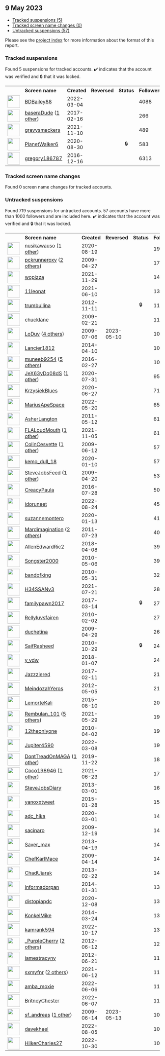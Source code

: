 ##  9 May 2023

* [Tracked suspensions (5)](#tracked-suspensions)
* [Tracked screen name changes (0)](#tracked-screen-name-changes)
* [Untracked suspensions (57)](#untracked-suspensions)

Please see the [project index](https://github.com/travisbrown/twitter-watch) for more information about the format of this report.

### Tracked suspensions

Found 5 suspensions for tracked accounts.
  ✔️ indicates that the account was verified and 🔒 that it was locked.

<table>
    <tr>
        <th></th>
        <th align="left">Screen name</th>
        <th align="left">Created</th>
        <th align="left">Reversed</th>
        <th align="left">Status</th>
        <th align="left">Followers</th>
        <th align="left">Ranking</th></tr>
    </tr>
        <tr>
            <td><a href="https://twitter.com/intent/user?user_id=1499878229162663937">
                <img src="https://pbs.twimg.com/profile_images/1598204743247020032/yXca7Ae9_normal.jpg" width="40px" height="40px" align="center"/></a>
            </td>
            <td>
                <a href="https://twitter.com/BDBailey88">BDBailey88</a></td>
            <td>2022-03-04</td>
            <td></td>
            <td align="center"></td>
            <td>4088</td>
            <td>27033</td>
        </tr>
        <tr>
            <td><a href="https://twitter.com/intent/user?user_id=832341249554313216">
                <img src="https://pbs.twimg.com/profile_images/1597258024351145985/vS9h-LOV_normal.jpg" width="40px" height="40px" align="center"/></a>
            </td>
            <td>
                <a href="https://twitter.com/baseraDude">baseraDude</a>&nbsp;(<a href="https://api.memory.lol/v1/tw/id/832341249554313216">1 other</a>)&nbsp;</td>
            <td>2017-02-16</td>
            <td></td>
            <td align="center"></td>
            <td>266</td>
            <td>28658</td>
        </tr>
        <tr>
            <td><a href="https://twitter.com/intent/user?user_id=1458519287895887875">
                <img src="https://pbs.twimg.com/profile_images/1587220573758918659/vVfY_QYl_normal.jpg" width="40px" height="40px" align="center"/></a>
            </td>
            <td>
                <a href="https://twitter.com/gravysmackers">gravysmackers</a></td>
            <td>2021-11-10</td>
            <td></td>
            <td align="center"></td>
            <td>489</td>
            <td>41075</td>
        </tr>
        <tr>
            <td><a href="https://twitter.com/intent/user?user_id=1300104384785899521">
                <img src="https://pbs.twimg.com/profile_images/1300104564121710592/K7F0xSPp_normal.jpg" width="40px" height="40px" align="center"/></a>
            </td>
            <td>
                <a href="https://twitter.com/PlanetWalker6">PlanetWalker6</a></td>
            <td>2020-08-30</td>
            <td></td>
            <td align="center">🔒</td>
            <td>583</td>
            <td>43018</td>
        </tr>
        <tr>
            <td><a href="https://twitter.com/intent/user?user_id=809842469714038786">
                <img src="https://pbs.twimg.com/profile_images/1543776447113728002/3b3ExZsI_normal.jpg" width="40px" height="40px" align="center"/></a>
            </td>
            <td>
                <a href="https://twitter.com/gregory186787">gregory186787</a></td>
            <td>2016-12-16</td>
            <td></td>
            <td align="center"></td>
            <td>6313</td>
            <td>75812</td>
        </tr></table>

### Tracked screen name changes

Found 0 screen name changes for tracked accounts.

### Untracked suspensions

Found 719 suspensions for untracked accounts.
57 accounts have more than 1000 followers and are included here.
  ✔️ indicates that the account was verified and 🔒 that it was locked.

<table>
    <tr>
        <th></th>
        <th align="left">Screen name</th>
        <th align="left">Created</th>
        <th align="left">Reversed</th>
        <th align="left">Status</th>
        <th align="left">Followers</th>
    </tr>
        <tr>
            <td><a href="https://twitter.com/intent/user?user_id=1295987461827334145">
                <img src="https://pbs.twimg.com/profile_images/1493300101183590400/recnSBto_normal.jpg" width="40px" height="40px" align="center"/></a>
            </td>
            <td>
                <a href="https://twitter.com/nusikawauso">nusikawauso</a>&nbsp;(<a href="https://api.memory.lol/v1/tw/id/1295987461827334145">1 other</a>)&nbsp;</td>
            <td>2020-08-19</td>
            <td></td>
            <td align="center"></td>
            <td>19541</td>
        </tr>
        <tr>
            <td><a href="https://twitter.com/intent/user?user_id=35611476">
                <img src="https://pbs.twimg.com/profile_images/1562668519048720385/2iQmmV7Q_normal.jpg" width="40px" height="40px" align="center"/></a>
            </td>
            <td>
                <a href="https://twitter.com/pckrunneroxy">pckrunneroxy</a>&nbsp;(<a href="https://api.memory.lol/v1/tw/id/35611476">2 others</a>)&nbsp;</td>
            <td>2009-04-27</td>
            <td></td>
            <td align="center"></td>
            <td>17539</td>
        </tr>
        <tr>
            <td><a href="https://twitter.com/intent/user?user_id=1465359463406211074">
                <img src="https://pbs.twimg.com/profile_images/1598765760494862336/K0xt_MSP_normal.jpg" width="40px" height="40px" align="center"/></a>
            </td>
            <td>
                <a href="https://twitter.com/wopizza">wopizza</a></td>
            <td>2021-11-29</td>
            <td></td>
            <td align="center"></td>
            <td>14476</td>
        </tr>
        <tr>
            <td><a href="https://twitter.com/intent/user?user_id=1403032046046302208">
                <img src="https://pbs.twimg.com/profile_images/1592879567995228161/t8pL6Sl__normal.jpg" width="40px" height="40px" align="center"/></a>
            </td>
            <td>
                <a href="https://twitter.com/11leonat">11leonat</a></td>
            <td>2021-06-10</td>
            <td></td>
            <td align="center"></td>
            <td>13943</td>
        </tr>
        <tr>
            <td><a href="https://twitter.com/intent/user?user_id=941842154">
                <img src="https://pbs.twimg.com/profile_images/1073323244395081728/1-fFCKzY_normal.jpg" width="40px" height="40px" align="center"/></a>
            </td>
            <td>
                <a href="https://twitter.com/trumbullina">trumbullina</a></td>
            <td>2012-11-11</td>
            <td></td>
            <td align="center">🔒</td>
            <td>11786</td>
        </tr>
        <tr>
            <td><a href="https://twitter.com/intent/user?user_id=21469851">
                <img src="https://pbs.twimg.com/profile_images/1596530515317870592/UPYVUTZM_normal.jpg" width="40px" height="40px" align="center"/></a>
            </td>
            <td>
                <a href="https://twitter.com/chucklane">chucklane</a></td>
            <td>2009-02-21</td>
            <td></td>
            <td align="center"></td>
            <td>11364</td>
        </tr>
        <tr>
            <td><a href="https://twitter.com/intent/user?user_id=54248457">
                <img src="https://pbs.twimg.com/profile_images/1594370152447066114/8OPMAx4o_normal.jpg" width="40px" height="40px" align="center"/></a>
            </td>
            <td>
                <a href="https://twitter.com/LoDuv">LoDuv</a>&nbsp;(<a href="https://api.memory.lol/v1/tw/id/54248457">4 others</a>)&nbsp;</td>
            <td>2009-07-06</td>
            <td>2023-05-10</td>
            <td align="center"></td>
            <td>10768</td>
        </tr>
        <tr>
            <td><a href="https://twitter.com/intent/user?user_id=2436883562">
                <img src="https://pbs.twimg.com/profile_images/1499372109205753861/Dsbm-hfA_normal.jpg" width="40px" height="40px" align="center"/></a>
            </td>
            <td>
                <a href="https://twitter.com/Lancier1812">Lancier1812</a></td>
            <td>2014-04-10</td>
            <td></td>
            <td align="center"></td>
            <td>10649</td>
        </tr>
        <tr>
            <td><a href="https://twitter.com/intent/user?user_id=703502146382270465">
                <img src="https://pbs.twimg.com/profile_images/1597605129208926208/BVXNOIzS_normal.jpg" width="40px" height="40px" align="center"/></a>
            </td>
            <td>
                <a href="https://twitter.com/muneeb9254">muneeb9254</a>&nbsp;(<a href="https://api.memory.lol/v1/tw/id/703502146382270465">5 others</a>)&nbsp;</td>
            <td>2016-02-27</td>
            <td></td>
            <td align="center"></td>
            <td>10644</td>
        </tr>
        <tr>
            <td><a href="https://twitter.com/intent/user?user_id=1289149313642188801">
                <img src="https://pbs.twimg.com/profile_images/1537714283177340934/C0Lo3D6X_normal.jpg" width="40px" height="40px" align="center"/></a>
            </td>
            <td>
                <a href="https://twitter.com/JeX63yDq08dS">JeX63yDq08dS</a>&nbsp;(<a href="https://api.memory.lol/v1/tw/id/1289149313642188801">1 other</a>)&nbsp;</td>
            <td>2020-07-31</td>
            <td></td>
            <td align="center"></td>
            <td>9500</td>
        </tr>
        <tr>
            <td><a href="https://twitter.com/intent/user?user_id=1276777877325914112">
                <img src="https://pbs.twimg.com/profile_images/1276778379832954880/XM8B0Mdj_normal.jpg" width="40px" height="40px" align="center"/></a>
            </td>
            <td>
                <a href="https://twitter.com/KrzysiekBlues">KrzysiekBlues</a></td>
            <td>2020-06-27</td>
            <td></td>
            <td align="center"></td>
            <td>7132</td>
        </tr>
        <tr>
            <td><a href="https://twitter.com/intent/user?user_id=1527494300640378880">
                <img src="https://pbs.twimg.com/profile_images/1527596845295607808/c8tt-wXn_normal.png" width="40px" height="40px" align="center"/></a>
            </td>
            <td>
                <a href="https://twitter.com/MariusApeSpace">MariusApeSpace</a></td>
            <td>2022-05-20</td>
            <td></td>
            <td align="center"></td>
            <td>6541</td>
        </tr>
        <tr>
            <td><a href="https://twitter.com/intent/user?user_id=297147448">
                <img src="https://pbs.twimg.com/profile_images/1485642359069151232/M8XDrV4e_normal.jpg" width="40px" height="40px" align="center"/></a>
            </td>
            <td>
                <a href="https://twitter.com/AsherLangton">AsherLangton</a></td>
            <td>2011-05-12</td>
            <td></td>
            <td align="center"></td>
            <td>6155</td>
        </tr>
        <tr>
            <td><a href="https://twitter.com/intent/user?user_id=1456606277979754497">
                <img src="https://pbs.twimg.com/profile_images/1594712381212459010/vN65NPSU_normal.jpg" width="40px" height="40px" align="center"/></a>
            </td>
            <td>
                <a href="https://twitter.com/FLALoudMouth">FLALoudMouth</a>&nbsp;(<a href="https://api.memory.lol/v1/tw/id/1456606277979754497">1 other</a>)&nbsp;</td>
            <td>2021-11-05</td>
            <td></td>
            <td align="center"></td>
            <td>6121</td>
        </tr>
        <tr>
            <td><a href="https://twitter.com/intent/user?user_id=46729702">
                <img src="https://pbs.twimg.com/profile_images/1244261963791765505/oxmlOBKI_normal.jpg" width="40px" height="40px" align="center"/></a>
            </td>
            <td>
                <a href="https://twitter.com/ColinCesvette">ColinCesvette</a>&nbsp;(<a href="https://api.memory.lol/v1/tw/id/46729702">1 other</a>)&nbsp;</td>
            <td>2009-06-12</td>
            <td></td>
            <td align="center"></td>
            <td>5746</td>
        </tr>
        <tr>
            <td><a href="https://twitter.com/intent/user?user_id=1215454884226465793">
                <img src="https://pbs.twimg.com/profile_images/1462028936351653889/zhFfzjaJ_normal.jpg" width="40px" height="40px" align="center"/></a>
            </td>
            <td>
                <a href="https://twitter.com/kemo_dull_18">kemo_dull_18</a></td>
            <td>2020-01-10</td>
            <td></td>
            <td align="center"></td>
            <td>5713</td>
        </tr>
        <tr>
            <td><a href="https://twitter.com/intent/user?user_id=33434888">
                <img src="https://pbs.twimg.com/profile_images/651850035605446656/x5wmUe9G_normal.png" width="40px" height="40px" align="center"/></a>
            </td>
            <td>
                <a href="https://twitter.com/SteveJobsFeed">SteveJobsFeed</a>&nbsp;(<a href="https://api.memory.lol/v1/tw/id/33434888">1 other</a>)&nbsp;</td>
            <td>2009-04-20</td>
            <td></td>
            <td align="center"></td>
            <td>5377</td>
        </tr>
        <tr>
            <td><a href="https://twitter.com/intent/user?user_id=758732497634992128">
                <img src="https://pbs.twimg.com/profile_images/1264140775115423745/QuBJnffh_normal.jpg" width="40px" height="40px" align="center"/></a>
            </td>
            <td>
                <a href="https://twitter.com/CreacyPaula">CreacyPaula</a></td>
            <td>2016-07-28</td>
            <td></td>
            <td align="center"></td>
            <td>5047</td>
        </tr>
        <tr>
            <td><a href="https://twitter.com/intent/user?user_id=1562496878889291777">
                <img src="https://pbs.twimg.com/profile_images/1598544611672309760/BrMWoGqZ_normal.jpg" width="40px" height="40px" align="center"/></a>
            </td>
            <td>
                <a href="https://twitter.com/idoruneet">idoruneet</a></td>
            <td>2022-08-24</td>
            <td></td>
            <td align="center"></td>
            <td>4511</td>
        </tr>
        <tr>
            <td><a href="https://twitter.com/intent/user?user_id=1216689649948725248">
                <img src="https://pbs.twimg.com/profile_images/1216690384472018945/Q3Su86mr_normal.jpg" width="40px" height="40px" align="center"/></a>
            </td>
            <td>
                <a href="https://twitter.com/suzannemontero">suzannemontero</a></td>
            <td>2020-01-13</td>
            <td></td>
            <td align="center"></td>
            <td>4141</td>
        </tr>
        <tr>
            <td><a href="https://twitter.com/intent/user?user_id=340933691">
                <img src="https://pbs.twimg.com/profile_images/1565384819466551300/lZzMVThW_normal.jpg" width="40px" height="40px" align="center"/></a>
            </td>
            <td>
                <a href="https://twitter.com/Mardimagination">Mardimagination</a>&nbsp;(<a href="https://api.memory.lol/v1/tw/id/340933691">2 others</a>)&nbsp;</td>
            <td>2011-07-23</td>
            <td></td>
            <td align="center"></td>
            <td>4075</td>
        </tr>
        <tr>
            <td><a href="https://twitter.com/intent/user?user_id=983080993090224128">
                <img src="https://pbs.twimg.com/profile_images/1401666121103724544/Q0i3F2CW_normal.jpg" width="40px" height="40px" align="center"/></a>
            </td>
            <td>
                <a href="https://twitter.com/AllenEdwardRic2">AllenEdwardRic2</a></td>
            <td>2018-04-08</td>
            <td></td>
            <td align="center"></td>
            <td>3961</td>
        </tr>
        <tr>
            <td><a href="https://twitter.com/intent/user?user_id=140917632">
                <img src="https://pbs.twimg.com/profile_images/982323869/SongMonkeyLogo_3_normal.jpg" width="40px" height="40px" align="center"/></a>
            </td>
            <td>
                <a href="https://twitter.com/Songster2000">Songster2000</a></td>
            <td>2010-05-06</td>
            <td></td>
            <td align="center"></td>
            <td>3931</td>
        </tr>
        <tr>
            <td><a href="https://twitter.com/intent/user?user_id=150376773">
                <img src="https://pbs.twimg.com/profile_images/1403549005695619073/OJ8ouq5S_normal.jpg" width="40px" height="40px" align="center"/></a>
            </td>
            <td>
                <a href="https://twitter.com/bandofking">bandofking</a></td>
            <td>2010-05-31</td>
            <td></td>
            <td align="center"></td>
            <td>3273</td>
        </tr>
        <tr>
            <td><a href="https://twitter.com/intent/user?user_id=1417872925366136836">
                <img src="https://pbs.twimg.com/profile_images/1417873559125434373/OzZVAz3x_normal.jpg" width="40px" height="40px" align="center"/></a>
            </td>
            <td>
                <a href="https://twitter.com/H34SSANv3">H34SSANv3</a></td>
            <td>2021-07-21</td>
            <td></td>
            <td align="center"></td>
            <td>2861</td>
        </tr>
        <tr>
            <td><a href="https://twitter.com/intent/user?user_id=841641838561898496">
                <img src="https://pbs.twimg.com/profile_images/841643080134586368/B6JQd4r1_normal.jpg" width="40px" height="40px" align="center"/></a>
            </td>
            <td>
                <a href="https://twitter.com/familypawn2017">familypawn2017</a></td>
            <td>2017-03-14</td>
            <td></td>
            <td align="center">🔒</td>
            <td>2726</td>
        </tr>
        <tr>
            <td><a href="https://twitter.com/intent/user?user_id=110757159">
                <img src="https://pbs.twimg.com/profile_images/1585925324704989185/6Pq9Vp25_normal.jpg" width="40px" height="40px" align="center"/></a>
            </td>
            <td>
                <a href="https://twitter.com/Rellyluvsfairen">Rellyluvsfairen</a></td>
            <td>2010-02-02</td>
            <td></td>
            <td align="center"></td>
            <td>2716</td>
        </tr>
        <tr>
            <td><a href="https://twitter.com/intent/user?user_id=36378448">
                <img src="https://pbs.twimg.com/profile_images/838084815/26_1__normal.jpg" width="40px" height="40px" align="center"/></a>
            </td>
            <td>
                <a href="https://twitter.com/duchetina">duchetina</a></td>
            <td>2009-04-29</td>
            <td></td>
            <td align="center"></td>
            <td>2668</td>
        </tr>
        <tr>
            <td><a href="https://twitter.com/intent/user?user_id=209388838">
                <img src="https://pbs.twimg.com/profile_images/1249313631512207360/BHRgA7tF_normal.jpg" width="40px" height="40px" align="center"/></a>
            </td>
            <td>
                <a href="https://twitter.com/SaifRasheed">SaifRasheed</a></td>
            <td>2010-10-29</td>
            <td></td>
            <td align="center">🔒</td>
            <td>2492</td>
        </tr>
        <tr>
            <td><a href="https://twitter.com/intent/user?user_id=949981333698351105">
                <img src="https://pbs.twimg.com/profile_images/949987948015050752/dphsIdds_normal.jpg" width="40px" height="40px" align="center"/></a>
            </td>
            <td>
                <a href="https://twitter.com/y_vdw">y_vdw</a></td>
            <td>2018-01-07</td>
            <td></td>
            <td align="center"></td>
            <td>2407</td>
        </tr>
        <tr>
            <td><a href="https://twitter.com/intent/user?user_id=830283595231014914">
                <img src="https://pbs.twimg.com/profile_images/1337193527248220161/RiWyEADy_normal.jpg" width="40px" height="40px" align="center"/></a>
            </td>
            <td>
                <a href="https://twitter.com/Jazzziered">Jazzziered</a></td>
            <td>2017-02-11</td>
            <td></td>
            <td align="center"></td>
            <td>2146</td>
        </tr>
        <tr>
            <td><a href="https://twitter.com/intent/user?user_id=571961812">
                <img src="https://pbs.twimg.com/profile_images/1596957721848332291/bhFZxwNG_normal.jpg" width="40px" height="40px" align="center"/></a>
            </td>
            <td>
                <a href="https://twitter.com/MeindozahYeros">MeindozahYeros</a></td>
            <td>2012-05-05</td>
            <td></td>
            <td align="center"></td>
            <td>2114</td>
        </tr>
        <tr>
            <td><a href="https://twitter.com/intent/user?user_id=3412920591">
                <img src="https://pbs.twimg.com/profile_images/1505344385243828225/dOni-UJX_normal.jpg" width="40px" height="40px" align="center"/></a>
            </td>
            <td>
                <a href="https://twitter.com/LemorteKali">LemorteKali</a></td>
            <td>2015-08-10</td>
            <td></td>
            <td align="center"></td>
            <td>2076</td>
        </tr>
        <tr>
            <td><a href="https://twitter.com/intent/user?user_id=1398669568424304646">
                <img src="https://pbs.twimg.com/profile_images/1598667300219281408/IdU7aqmu_normal.jpg" width="40px" height="40px" align="center"/></a>
            </td>
            <td>
                <a href="https://twitter.com/Rembulan_101">Rembulan_101</a>&nbsp;(<a href="https://api.memory.lol/v1/tw/id/1398669568424304646">5 others</a>)&nbsp;</td>
            <td>2021-05-29</td>
            <td></td>
            <td align="center"></td>
            <td>1984</td>
        </tr>
        <tr>
            <td><a href="https://twitter.com/intent/user?user_id=128999505">
                <img src="https://pbs.twimg.com/profile_images/1200332856444235776/h7_TJF0n_normal.jpg" width="40px" height="40px" align="center"/></a>
            </td>
            <td>
                <a href="https://twitter.com/12theonlyone">12theonlyone</a></td>
            <td>2010-04-02</td>
            <td></td>
            <td align="center"></td>
            <td>1982</td>
        </tr>
        <tr>
            <td><a href="https://twitter.com/intent/user?user_id=1501224290787622916">
                <img src="https://pbs.twimg.com/profile_images/1544653134823165953/D_tYPotj_normal.jpg" width="40px" height="40px" align="center"/></a>
            </td>
            <td>
                <a href="https://twitter.com/Jupiter4590">Jupiter4590</a></td>
            <td>2022-03-08</td>
            <td></td>
            <td align="center"></td>
            <td>1947</td>
        </tr>
        <tr>
            <td><a href="https://twitter.com/intent/user?user_id=1197933518405480448">
                <img src="https://pbs.twimg.com/profile_images/1575594856008884228/jUAw34Jx_normal.jpg" width="40px" height="40px" align="center"/></a>
            </td>
            <td>
                <a href="https://twitter.com/DontTreadOnMAGA">DontTreadOnMAGA</a>&nbsp;(<a href="https://api.memory.lol/v1/tw/id/1197933518405480448">1 other</a>)&nbsp;</td>
            <td>2019-11-22</td>
            <td></td>
            <td align="center"></td>
            <td>1840</td>
        </tr>
        <tr>
            <td><a href="https://twitter.com/intent/user?user_id=1407774384710819847">
                <img src="https://pbs.twimg.com/profile_images/1597457699712925697/MDVGBK6y_normal.jpg" width="40px" height="40px" align="center"/></a>
            </td>
            <td>
                <a href="https://twitter.com/Coco198946">Coco198946</a>&nbsp;(<a href="https://api.memory.lol/v1/tw/id/1407774384710819847">1 other</a>)&nbsp;</td>
            <td>2021-06-23</td>
            <td></td>
            <td align="center"></td>
            <td>1775</td>
        </tr>
        <tr>
            <td><a href="https://twitter.com/intent/user?user_id=1229988920">
                <img src="https://pbs.twimg.com/profile_images/1590859539653328897/POkOqKAK_normal.jpg" width="40px" height="40px" align="center"/></a>
            </td>
            <td>
                <a href="https://twitter.com/SteveJobsDiary">SteveJobsDiary</a></td>
            <td>2013-03-01</td>
            <td></td>
            <td align="center"></td>
            <td>1679</td>
        </tr>
        <tr>
            <td><a href="https://twitter.com/intent/user?user_id=3003373137">
                <img src="https://pbs.twimg.com/profile_images/1517608322098253824/pKlQDR_Q_normal.jpg" width="40px" height="40px" align="center"/></a>
            </td>
            <td>
                <a href="https://twitter.com/yanoxxtweet">yanoxxtweet</a></td>
            <td>2015-01-28</td>
            <td></td>
            <td align="center"></td>
            <td>1551</td>
        </tr>
        <tr>
            <td><a href="https://twitter.com/intent/user?user_id=1234255698097319939">
                <img src="https://pbs.twimg.com/profile_images/1592620924636897280/k9t2vHLM_normal.jpg" width="40px" height="40px" align="center"/></a>
            </td>
            <td>
                <a href="https://twitter.com/adc_hika">adc_hika</a></td>
            <td>2020-03-01</td>
            <td></td>
            <td align="center"></td>
            <td>1480</td>
        </tr>
        <tr>
            <td><a href="https://twitter.com/intent/user?user_id=97802862">
                <img src="https://pbs.twimg.com/profile_images/1471587270/chinaGZ1_normal.jpg" width="40px" height="40px" align="center"/></a>
            </td>
            <td>
                <a href="https://twitter.com/sacinaro">sacinaro</a></td>
            <td>2009-12-19</td>
            <td></td>
            <td align="center"></td>
            <td>1440</td>
        </tr>
        <tr>
            <td><a href="https://twitter.com/intent/user?user_id=1365531295">
                <img src="https://pbs.twimg.com/profile_images/1421481251811336192/QX3-urPA_normal.jpg" width="40px" height="40px" align="center"/></a>
            </td>
            <td>
                <a href="https://twitter.com/Saver_max">Saver_max</a></td>
            <td>2013-04-19</td>
            <td></td>
            <td align="center"></td>
            <td>1432</td>
        </tr>
        <tr>
            <td><a href="https://twitter.com/intent/user?user_id=31142077">
                <img src="https://pbs.twimg.com/profile_images/1609981688/image_normal.jpg" width="40px" height="40px" align="center"/></a>
            </td>
            <td>
                <a href="https://twitter.com/ChefKarlMace">ChefKarlMace</a></td>
            <td>2009-04-14</td>
            <td></td>
            <td align="center"></td>
            <td>1411</td>
        </tr>
        <tr>
            <td><a href="https://twitter.com/intent/user?user_id=1208963551">
                <img src="https://pbs.twimg.com/profile_images/3292127351/1f662178d230fc71cd285734a0618ce8_normal.jpeg" width="40px" height="40px" align="center"/></a>
            </td>
            <td>
                <a href="https://twitter.com/ChadUjarak">ChadUjarak</a></td>
            <td>2013-02-22</td>
            <td></td>
            <td align="center"></td>
            <td>1410</td>
        </tr>
        <tr>
            <td><a href="https://twitter.com/intent/user?user_id=2315982484">
                <img src="https://pbs.twimg.com/profile_images/1546551588717842437/ecju3Qxy_normal.jpg" width="40px" height="40px" align="center"/></a>
            </td>
            <td>
                <a href="https://twitter.com/informadorpan">informadorpan</a></td>
            <td>2014-01-31</td>
            <td></td>
            <td align="center"></td>
            <td>1399</td>
        </tr>
        <tr>
            <td><a href="https://twitter.com/intent/user?user_id=1336332554060713989">
                <img src="https://pbs.twimg.com/profile_images/1522863197828620288/gQ-zS6EM_normal.jpg" width="40px" height="40px" align="center"/></a>
            </td>
            <td>
                <a href="https://twitter.com/distopiapdc">distopiapdc</a></td>
            <td>2020-12-08</td>
            <td></td>
            <td align="center"></td>
            <td>1386</td>
        </tr>
        <tr>
            <td><a href="https://twitter.com/intent/user?user_id=2409228848">
                <img src="https://pbs.twimg.com/profile_images/818532938728046597/PMOR41T8_normal.jpg" width="40px" height="40px" align="center"/></a>
            </td>
            <td>
                <a href="https://twitter.com/KonkelMike">KonkelMike</a></td>
            <td>2014-03-24</td>
            <td></td>
            <td align="center"></td>
            <td>1334</td>
        </tr>
        <tr>
            <td><a href="https://twitter.com/intent/user?user_id=1581904780657627137">
                <img src="https://pbs.twimg.com/profile_images/1581908609914519552/vpQlARg-_normal.jpg" width="40px" height="40px" align="center"/></a>
            </td>
            <td>
                <a href="https://twitter.com/kamrank594">kamrank594</a></td>
            <td>2022-10-17</td>
            <td></td>
            <td align="center"></td>
            <td>1320</td>
        </tr>
        <tr>
            <td><a href="https://twitter.com/intent/user?user_id=606424896">
                <img src="https://pbs.twimg.com/profile_images/1349211649924861953/pCZG9ars_normal.jpg" width="40px" height="40px" align="center"/></a>
            </td>
            <td>
                <a href="https://twitter.com/_PurpleCherry">_PurpleCherry</a>&nbsp;(<a href="https://api.memory.lol/v1/tw/id/606424896">2 others</a>)&nbsp;</td>
            <td>2012-06-12</td>
            <td></td>
            <td align="center"></td>
            <td>1284</td>
        </tr>
        <tr>
            <td><a href="https://twitter.com/intent/user?user_id=614605130">
                <img src="https://pbs.twimg.com/profile_images/1527640658462244869/vBNMrxYk_normal.jpg" width="40px" height="40px" align="center"/></a>
            </td>
            <td>
                <a href="https://twitter.com/jamestracyny">jamestracyny</a></td>
            <td>2012-06-21</td>
            <td></td>
            <td align="center"></td>
            <td>1150</td>
        </tr>
        <tr>
            <td><a href="https://twitter.com/intent/user?user_id=1403779936993820676">
                <img src="https://pbs.twimg.com/profile_images/1594346898797772801/2pcF3Pi1_normal.jpg" width="40px" height="40px" align="center"/></a>
            </td>
            <td>
                <a href="https://twitter.com/sxmyfnr">sxmyfnr</a>&nbsp;(<a href="https://api.memory.lol/v1/tw/id/1403779936993820676">2 others</a>)&nbsp;</td>
            <td>2021-06-12</td>
            <td></td>
            <td align="center"></td>
            <td>1134</td>
        </tr>
        <tr>
            <td><a href="https://twitter.com/intent/user?user_id=1533776865693167616">
                <img src="https://pbs.twimg.com/profile_images/1587449978460418048/4Z6BxyFF_normal.jpg" width="40px" height="40px" align="center"/></a>
            </td>
            <td>
                <a href="https://twitter.com/amba_moxie">amba_moxie</a></td>
            <td>2022-06-06</td>
            <td></td>
            <td align="center"></td>
            <td>1117</td>
        </tr>
        <tr>
            <td><a href="https://twitter.com/intent/user?user_id=1534110192644009990">
                <img src="https://pbs.twimg.com/profile_images/1587449679792390145/2R7lK6Vj_normal.jpg" width="40px" height="40px" align="center"/></a>
            </td>
            <td>
                <a href="https://twitter.com/BritneyChester">BritneyChester</a></td>
            <td>2022-06-07</td>
            <td></td>
            <td align="center"></td>
            <td>1105</td>
        </tr>
        <tr>
            <td><a href="https://twitter.com/intent/user?user_id=47199976">
                <img src="https://pbs.twimg.com/profile_images/1375910699239567365/yzGnsGiJ_normal.jpg" width="40px" height="40px" align="center"/></a>
            </td>
            <td>
                <a href="https://twitter.com/sf_andreas">sf_andreas</a>&nbsp;(<a href="https://api.memory.lol/v1/tw/id/47199976">1 other</a>)&nbsp;</td>
            <td>2009-06-14</td>
            <td>2023-05-13</td>
            <td align="center"></td>
            <td>1060</td>
        </tr>
        <tr>
            <td><a href="https://twitter.com/intent/user?user_id=1555695911405203456">
                <img src="https://pbs.twimg.com/profile_images/1569583761804640256/Fbcayhyv_normal.jpg" width="40px" height="40px" align="center"/></a>
            </td>
            <td>
                <a href="https://twitter.com/davekhael">davekhael</a></td>
            <td>2022-08-05</td>
            <td></td>
            <td align="center"></td>
            <td>1028</td>
        </tr>
        <tr>
            <td><a href="https://twitter.com/intent/user?user_id=1586529031725400064">
                <img src="https://pbs.twimg.com/profile_images/1597036707622395904/scxRRq6__normal.jpg" width="40px" height="40px" align="center"/></a>
            </td>
            <td>
                <a href="https://twitter.com/HilkerCharles27">HilkerCharles27</a></td>
            <td>2022-10-30</td>
            <td></td>
            <td align="center"></td>
            <td>1001</td>
        </tr></table>
